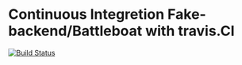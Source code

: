 # Continuous Integretion Fake-backend/Battleboat with travis.CI

[![Build Status](https://travis-ci.com/franck-art/student-list-travis.CI.svg?branch=master)](https://travis-ci.com/franck-art/student-list-travis.CI)
 
